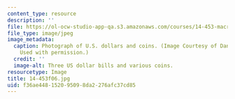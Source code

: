 ```yaml
---
content_type: resource
description: ''
file: https://ol-ocw-studio-app-qa.s3.amazonaws.com/courses/14-453-macroeconomic-theory-iii-fall-2006/f36ae448152095098da2276afc37cd85_14-453f06.jpg
file_type: image/jpeg
image_metadata:
  caption: Photograph of U.S. dollars and coins. (Image Courtesy of Daniel Bersak.
    Used with permission.)
  credit: ''
  image-alt: Three US dollar bills and various coins.
resourcetype: Image
title: 14-453f06.jpg
uid: f36ae448-1520-9509-8da2-276afc37cd85
---
```

